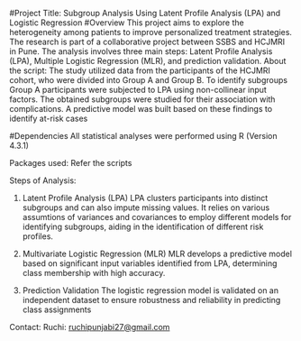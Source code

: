 #Project Title: Subgroup Analysis Using Latent Profile Analysis (LPA) and Logistic Regression
#Overview
This project aims to explore the heterogeneity among patients to improve personalized treatment strategies. 
The research is part of a collaborative project between SSBS and HCJMRI in Pune.
The analysis involves three main steps: Latent Profile Analysis (LPA), Multiple Logistic Regression (MLR), and prediction validation.
About the script: The study utilized data from the participants of the HCJMRI cohort, who were divided into Group A and Group B. To identify subgroups 
Group A participants were subjected to LPA using non-collinear input factors. The obtained subgroups were studied for their association with complications.
A predictive model was built based on these findings to identify at-risk cases 

#Dependencies
All statistical analyses were performed using R (Version 4.3.1) 

Packages used: Refer the scripts

Steps of Analysis:
1. Latent Profile Analysis (LPA)
LPA clusters participants into distinct subgroups and can also impute missing values. It relies on various assumtions of variances and covariances to employ different models for identifying subgroups,
aiding in the identification of different risk profiles.

3. Multivariate Logistic Regression (MLR)
MLR develops a predictive model based on significant input variables identified from LPA, determining class membership with high accuracy.

4. Prediction Validation
The logistic regression model is validated on an independent dataset to ensure robustness and reliability in predicting class assignments

Contact: Ruchi: ruchipunjabi27@gmail.com
